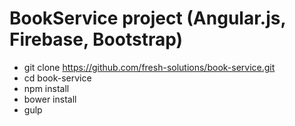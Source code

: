 # BookService project (Angular.js, Firebase, Bootstrap) #

* git clone https://github.com/fresh-solutions/book-service.git
* cd book-service
* npm install
* bower install
* gulp
